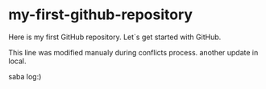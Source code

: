 # my-first-github-repository
Here is my first GitHub repository. Let`s get started with GitHub.

This line was modified manualy during conflicts process.
 another update in local.

 saba log:)